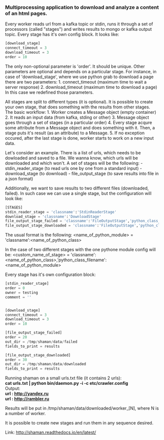 ### Multiprocessing application to download and analyze a content of an html pages.

Every worker reads url from a kafka topic or stdin, runs it through a set of processors (called "stages") and
writes results to mongo or kafka output topic. Every stage has it's own config block. It looks like:

```python
[download_stage]  
connect_timeout = 3  
download_timeout = 3  
order = 10  
```

The only non-optional parameter is 'order'. It should be unique. Other parameters are optional and depends on a
particular stage. For instance, in case of 'download_stage', where we use python grab to download a page there are
two parameters:
    1. connect_timeout (maximum time to wait a server response)
    2. download_timeout (maximum time to download a page)
In this case we redefined those parameters.

All stages are split to different types (it is optional). It is possible to create your own stage, that does
something with the results from other stages. The basic workflow:
    1. Worker creates a Message object (empty container)
    2. It reads an input data (from kafka, stding or other)
    3. Message object goes through a set of stages (in a particular order)
    4. Every stage acqure some attribute from a Message object and does something with it.
       Then, a stage puts it's result (as an attribute) to a Message.
    5. If no exception occured, after the last stage is done, worker starts to work on a new input data.

Let's consider an example. There is a list of urls, which needs to be dowloaded and saved to a file. We wanna know, which
urls will be downloaded and which won't.
A set of stages will be the following:
    - stdin_reader_stage (to read urls one by one from a standard input)
    - download_stage (to download)
    - file_output_stage (to save results into file in a json format)

Additionally, we want to save results to two different files (downloaded, failed).
In such case we can use a single stage, but the configuration will look like:
```python
[STAGES]
stdin_reader_stage = 'classname':'StdinReaderStage'
download_stage = 'classname':'DownloadStage'
file_output_stage_failed = 'classname':'FileOutputStage','python_class_filename':'file_output_stage'
file_output_stage_downloaded = 'classname':'FileOutputStage','python_class_filename':'file_output_stage'
```

The usual format is the following:
<name_of_python_module> = 'classname':<name_of_python_class>

In the case of two different stages with the one pythone module config will be:
<custom_name_of_stage> = 'classname':<name_of_python_class>,'python_class_filename':<name_of_python_module>

Every stage has it's own configuration block:
```python
[stdin_reader_stage]
order = 0
owner = testing
comment = ''


[download_stage]
connect_timeout = 3
download_timeout = 3
order = 10

[file_output_stage_failed]
order = 20
out_dir = /tmp/shaman/data/failed
fields_to_print = results

[file_output_stage_downloaded]
order = 30
out_dir = /tmp/shaman/data/downloaded
fields_to_print = results
```

Running shaman on a small urls.txt file (it contains 2 urls):<br>
<b>cat urls.txt | python bin/daemon.py -i -c etc/crawler.config</b><br>
Output:<br>
<b>url : http://yandex.ru<br>
url : http://rambler.ru</b>

Results will be put in /tmp/shaman/data/downloaded/worker_[N], where N is a number of worker.

It is possible to create new stages and run them in any sequence desired. 

Link: http://shaman.readthedocs.io/en/latest/ 
